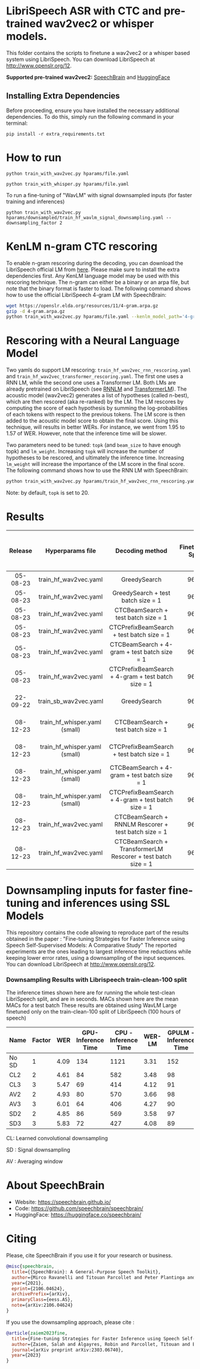 # LibriSpeech ASR with CTC and pre-trained wav2vec2 or whisper models.
This folder contains the scripts to finetune a wav2vec2 or a whisper based system using LibriSpeech.
You can download LibriSpeech at http://www.openslr.org/12.

**Supported pre-trained wav2vec2:** [SpeechBrain](https://github.com/speechbrain/speechbrain/tree/develop/recipes/LibriSpeech/self-supervised-learning/wav2vec2) and [HuggingFace](https://github.com/speechbrain/speechbrain/tree/develop/recipes/CommonVoice/self-supervised-learning/wav2vec2)

## Installing Extra Dependencies

Before proceeding, ensure you have installed the necessary additional dependencies. To do this, simply run the following command in your terminal:

```
pip install -r extra_requirements.txt
```

# How to run
```
python train_with_wav2vec.py hparams/file.yaml
```
```
python train_with_whisper.py hparams/file.yaml
```
To run a fine-tuning of "WavLM" with signal downsampled inputs (for faster training and inferences)

```
python train_with_wav2vec.py hparams/downsampled/train_hf_wavlm_signal_downsampling.yaml --downsampling_factor 2
```

# KenLM n-gram CTC rescoring
To enable n-gram rescoring during the decoding, you can download the LibriSpeech official LM from [here](https://www.openslr.org/11/). Please make sure to install the extra dependencies first. Any KenLM language model may be used with this rescoring technique. The n-gram can either be a binary or an arpa file, but note that the binary format is faster to load. The following command shows how to use the official LibriSpeech 4-gram LM with SpeechBrain:
```bash
wget https://openslr.elda.org/resources/11/4-gram.arpa.gz
gzip -d 4-gram.arpa.gz
python train_with_wav2vec.py hparams/file.yaml --kenlm_model_path='4-gram.arpa'
```

# Rescoring with a Neural Language Model
Two yamls do support LM rescoring: `train_hf_wav2vec_rnn_rescoring.yaml` and `train_hf_wav2vec_transformer_rescoring.yaml`. The first one uses a RNN LM, while the second one uses a Transformer LM. Both LMs are already pretrained on LibriSpeech (see [RNNLM](https://huggingface.co/speechbrain/asr-crdnn-rnnlm-librispeech) and [TransformerLM](https://huggingface.co/speechbrain/asr-transformer-transformerlm-librispeech)). The acoustic model (wav2vec2) generates a list of hypotheses (called n-best), which are then rescored (aka re-ranked) by the LM. The LM rescores by computing the score of each hypothesis by summing the log-probabilities of each tokens with respect to the previous tokens. The LM score is then added to the acoustic model score to obtain the final score. Using this technique, will results in better WERs. For instance, we went from 1.95 to 1.57 of WER. However, note that the inference time will be slower.

Two parameters need to be tuned: `topk` (and `beam_size` to have enough topk) and `lm_weight`. Increasing `topk` will increase the number of hypotheses to be rescored, and ultimately the inference time. Increasing `lm_weight` will increase the importance of the LM score in the final score. The following command shows how to use the RNN LM with SpeechBrain:
```bash
python train_with_wav2vec.py hparams/train_hf_wav2vec_rnn_rescoring.yaml --data_folder=/path/to/LibriSpeech/ --topk=50 --beam_size=50 --lm_weight=0.5
```
Note: by default, `topk` is set to 20.

# Results

| Release | Hyperparams file | Decoding method | Finetuning Split | Test-clean WER | GPU- Test-clean Inference Time | Test-other WER | GPU- Test-other Inference Time |  HuggingFace link | Full model link | Inference GPUs | Training GPUs |
|:-------------:|:---------------------------:|  :----------:|  :-----:| :-----:| :-----:| :-----:| :-----:| :-----:| :-----:| :--------:| :--------:|
| 05-08-23 | train_hf_wav2vec.yaml | GreedySearch | 960h  | 2.12 | 1min30s | 4.31| 1min24s | [Link](https://huggingface.co/speechbrain/asr-wav2vec2-librispeech) | [Link](https://www.dropbox.com/sh/qj2ps85g8oiicrj/AAAxlkQw5Pfo0M9EyHMi8iAra?dl=0) | 1xRTX3090 24GB | 1xA100 40GB |
| 05-08-23 | train_hf_wav2vec.yaml | GreedySearch  + test batch size = 1| 960h  | 1.95 | 2min09s | 3.97| 2min21s | Not Avail. | [Link](https://www.dropbox.com/sh/8zqufkmegbgpsa8/AACB6MMJ_efbGDvTi5ZhB4pQa?dl=0) | 1xRTX3090 24GB | 1xA100 40GB |
| 05-08-23 | train_hf_wav2vec.yaml | CTCBeamSearch  + test batch size = 1| 960h  | 1.92 | 2min22s | 3.97 | 2min16s | Not Avail. | [Link](https://www.dropbox.com/sh/8zqufkmegbgpsa8/AACB6MMJ_efbGDvTi5ZhB4pQa?dl=0) | 1xRTX3090 24GB | 1xA100 40GB |
| 05-08-23 | train_hf_wav2vec.yaml | CTCPrefixBeamSearch  + test batch size = 1| 960h | 1.92 | 2min45s | 3.97 | 2min21s | Not Avail. | [Link](https://www.dropbox.com/sh/8zqufkmegbgpsa8/AACB6MMJ_efbGDvTi5ZhB4pQa?dl=0) | 1xRTX3090 24GB | 1xA100 40GB |
| 05-08-23 | train_hf_wav2vec.yaml | CTCBeamSearch + 4-gram  + test batch size = 1| 960h  | 1.75  | 2min37s | 3.67 | 2min20s | Not Avail. | [Link](https://www.dropbox.com/sh/8zqufkmegbgpsa8/AACB6MMJ_efbGDvTi5ZhB4pQa?dl=0) | 1xRTX3090 24GB | 1xA100 40GB |
| 05-08-23 | train_hf_wav2vec.yaml | CTCPrefixBeamSearch + 4-gram  + test batch size = 1| 960h  | 1.80 | 2min38s | 3.78 | 2min25s |Not Avail. | [Link](https://www.dropbox.com/sh/8zqufkmegbgpsa8/AACB6MMJ_efbGDvTi5ZhB4pQa?dl=0) | 1xRTX3090 24GB | 1xA100 40GB |
| 22-09-22 | train_sb_wav2vec.yaml | GreedySearch | 960h | 4.2 | Not Avail. | Not Avail. | Not Avail. | Not Avail. | Not Avail. | Not Avail.| 2xTesla V100 32GB |
| 08-12-23 | train_hf_whisper.yaml (small) | CTCBeamSearch  + test batch size = 1 | 960h | 4.72 | 3.08 | 12.66 |3.30 | Not Avail. | [Link](https://www.dropbox.com/sh/zmtp13huxn02fot/AADyKL5q0MwRhEG1-WbSXDWda?dl=0) |  1xRTX3090 24GB | 2xTesla V100 32GB |
| 08-12-23 | train_hf_whisper.yaml (small) | CTCPrefixBeamSearch  + test batch size = 1 | 960h | 4.73 | 3.19 | 12.65 |3.39 | Not Avail. | [Link](https://www.dropbox.com/sh/zmtp13huxn02fot/AADyKL5q0MwRhEG1-WbSXDWda?dl=0) |  1xRTX3090 24GB | 2xTesla V100 32GB |
| 08-12-23 | train_hf_whisper.yaml (small) | CTCBeamSearch + 4-gram  + test batch size = 1 | 960h | 4.37 | 3.16 | 11.76 | 3.43 | Not Avail. | [Link](https://www.dropbox.com/sh/zmtp13huxn02fot/AADyKL5q0MwRhEG1-WbSXDWda?dl=0) |  1xRTX3090 24GB | 2xTesla V100 32GB |
| 08-12-23 | train_hf_whisper.yaml (small) | CTCPrefixBeamSearch + 4-gram  + test batch size = 1 | 960h | 4.44 | 3.30 | 11.89 | 3.47 | Not Avail. | [Link](https://www.dropbox.com/sh/zmtp13huxn02fot/AADyKL5q0MwRhEG1-WbSXDWda?dl=0) |  1xRTX3090 24GB | 2xTesla V100 32GB |
| 08-12-23 | train_hf_wav2vec.yaml | CTCBeamSearch + RNNLM Rescorer  + test batch size = 1 | 960h | x | x | x | x | Not Avail. | [Link](https://www.dropbox.com/sh/k4ixa211yp5b1tm/AAD85sgYw2CH7NKk_qKMO9Tja?dl=0) |  1x A100 40GB | 2xTesla V100 40GB |
| 08-12-23 | train_hf_wav2vec.yaml | CTCBeamSearch + TransformerLM Rescorer + test batch size = 1 | 960h | x | x | x | x | Not Avail. | [Link](https://www.dropbox.com/sh/ijqalvre7mm08ng/AAD_hsN-8dBneUMMkELsOOxga?dl=0) |  1x A100 40GB | 2xTesla V100 32GB |
# Downsampling inputs for faster fine-tuning and inferences using SSL Models
This repository contains the code allowing to reproduce part of the results obtained in the paper : "Fine-tuning Strategies for Faster Inference using Speech Self-Supervised Models:  A Comparative Study"
The reported experiments are the ones leading to largest inference time reductions while keeping lower error rates, using a downsampling of the input sequences. You can download LibriSpeech at http://www.openslr.org/12.

### Downsampling Results with Librispeech train-clean-100 split
The inference times shown here are for running the whole test-clean LibriSpeech split, and are in seconds. MACs shown here are the mean MACs for a test batch
These results are obtained using WavLM Large finetuned only on the train-clean-100 split of LibriSpeech (100 hours of speech)

| Name  | Factor | WER   | GPU- Inference Time | CPU - Inference Time | WER-LM | GPULM - Inference Time | CPULM - Inference Time | MACs (G) |
|-------|--------|-------|---------------------|----------------------|--------|------------------------|------------------------|----------|
| No SD | 1      |  4.09 |                 134 |                 1121 |   3.31 |                    152 |                   1128 | 386.538  |
| CL2   |      2 | 4.61  |                  84 |                  582 | 3.48   |                     98 |                    600 | 192.97   |
| CL3   |      3 | 5.47  |                  69 |                  414 |   4.12 |                     91 |                    436 | 134.864  |
| AV2   |      2 | 4.93  |                  80 |                  570 | 3.66   |                     98 |                    578 | 192.97   |
| AV3   |      3 |  6.01 |                  64 |                  406 | 4.27   |                     90 |                    422 | 134.864  |
| SD2   |      2 | 4.85  |                  86 |                  569 | 3.58   |                     97 |                    575 | 192.97   |
| SD3   |      3 | 5.83  |                  72 |                  427 |   4.08 |                     89 |                    458 | 134.864  |

CL: Learned convolutional downsampling

SD : Signal downsampling

AV : Averaging window

# **About SpeechBrain**
- Website: https://speechbrain.github.io/
- Code: https://github.com/speechbrain/speechbrain/
- HuggingFace: https://huggingface.co/speechbrain/

# **Citing**
Please, cite SpeechBrain if you use it for your research or business.

```bibtex
@misc{speechbrain,
  title={{SpeechBrain}: A General-Purpose Speech Toolkit},
  author={Mirco Ravanelli and Titouan Parcollet and Peter Plantinga and Aku Rouhe and Samuele Cornell and Loren Lugosch and Cem Subakan and Nauman Dawalatabad and Abdelwahab Heba and Jianyuan Zhong and Ju-Chieh Chou and Sung-Lin Yeh and Szu-Wei Fu and Chien-Feng Liao and Elena Rastorgueva and François Grondin and William Aris and Hwidong Na and Yan Gao and Renato De Mori and Yoshua Bengio},
  year={2021},
  eprint={2106.04624},
  archivePrefix={arXiv},
  primaryClass={eess.AS},
  note={arXiv:2106.04624}
}
```
If you use the downsampling approach, please cite :

```bibtex
@article{zaiem2023fine,
  title={Fine-tuning Strategies for Faster Inference using Speech Self-Supervised Models: A Comparative Study},
  author={Zaiem, Salah and Algayres, Robin and Parcollet, Titouan and Essid, Slim and Ravanelli, Mirco},
  journal={arXiv preprint arXiv:2303.06740},
  year={2023}
}
```


